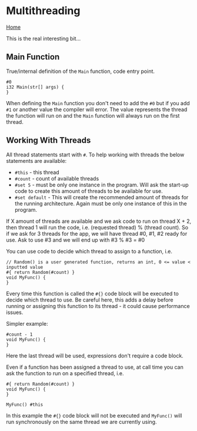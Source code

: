 # Multithreading

[Home](index.md)

This is the real interesting bit...

## Main Function

True/internal definition of the `Main` function, code entry point.

```
#0
i32 Main(str[] args) {
}
```

When defining the `Main` function you don't need to add the `#0` but if you add `#1` or another value the compiler will error. The value represents the thread the function will run on and the `Main` function will always run on the first thread.

## Working With Threads

All thread statements start with `#`. To help working with threads the below statements are available:

- `#this` - this thread
- `#count` - count of available threads
- `#set 5` - must be only one instance in the program. Will ask the start-up code to create this amount of threads to be available for use.
- `#set default` - This will create the recommended amount of threads for the running architecture. Again must be only one instance of this in the program.

If X amount of threads are available and we ask code to run on thread X + 2, then thread 1 will run the code, i.e. (requested thread) % (thread count). So if we ask for 3 threads for the app, we will have thread #0, #1, #2 ready for use. Ask to use #3 and we will end up with #3 % #3 = #0

You can use code to decide which thread to assign to a function, i.e.

```
// Random() is a user generated function, returns an int, 0 <= value < inputted value
#{ return Random(#count) }
void MyFunc() {
}
```
Every time this function is called the `#{}` code block will be executed to decide which thread to use. Be careful here, this adds a delay before running or assigning this function to its thread - it could cause performance issues.

Simpler example:

```
#count - 1
void MyFunc() {
}
```

Here the last thread will be used, expressions don't require a code block.

Even if a function has been assigned a thread to use, at call time you can ask the function to run on a specified thread, i.e.

```
#{ return Random(#count) }
void MyFunc() {
}

MyFunc() #this
```

In this example the `#{}` code block will not be executed and `MyFunc()` will run synchronously on the same thread we are currently using.

